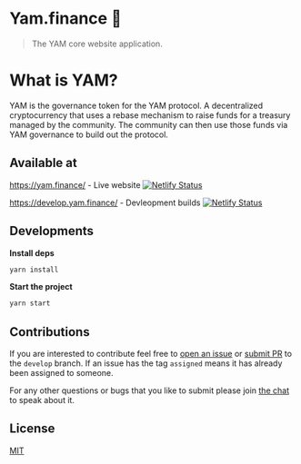 # Yam.finance 🍠
> The YAM core website application.

# What is YAM?
YAM is the governance token for the YAM protocol. A decentralized cryptocurrency that uses a rebase mechanism to raise funds for a treasury managed by the community. The community can then use those funds via YAM governance to build out the protocol.

## Available at
https://yam.finance/ - Live website 
<a href="https://app.netlify.com/sites/epic-goldberg-1d6f10/deploys" target="_blank">![Netlify Status](https://api.netlify.com/api/v1/badges/c6e1a55f-0f94-4b2d-937c-0749cf108ebd/deploy-status)</a>

https://develop.yam.finance/ - Devleopment builds 
<a href="https://app.netlify.com/sites/naughty-villani-786b2d/deploys" target="_blank">![Netlify Status](https://api.netlify.com/api/v1/badges/aeee282a-58a9-4cf7-8965-a9cafc836168/deploy-status)</a>

## Developments
**Install deps**
```sh
yarn install
```

**Start the project**
```sh
yarn start
```

## Contributions
If you are interested to contribute feel free to [open an issue](https://github.com/yam-finance/yam-www/issues) or [submit PR](https://github.com/yam-finance/yam-www/pulls) to the `develop` branch. If an issue has the tag `assigned` means it has already been assigned to someone.

For any other questions or bugs that you like to submit please join [the chat](https://discord.gg/TgFpmDj) to speak about it.


## License

[MIT](LICENSE)
